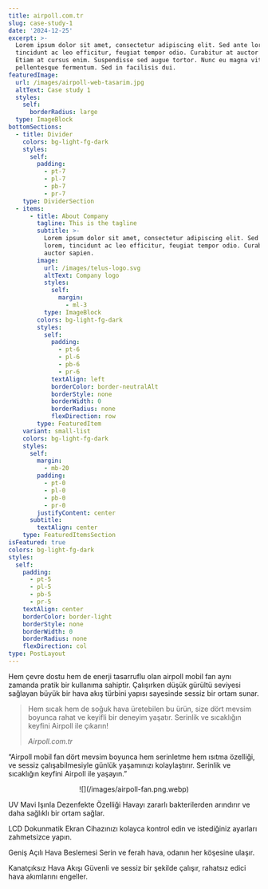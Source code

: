 ```yaml
---
title: airpoll.com.tr
slug: case-study-1
date: '2024-12-25'
excerpt: >-
  Lorem ipsum dolor sit amet, consectetur adipiscing elit. Sed ante lorem,
  tincidunt ac leo efficitur, feugiat tempor odio. Curabitur at auctor sapien.
  Etiam at cursus enim. Suspendisse sed augue tortor. Nunc eu magna vitae lorem
  pellentesque fermentum. Sed in facilisis dui.
featuredImage:
  url: /images/airpoll-web-tasarim.jpg
  altText: Case study 1
  styles:
    self:
      borderRadius: large
  type: ImageBlock
bottomSections:
  - title: Divider
    colors: bg-light-fg-dark
    styles:
      self:
        padding:
          - pt-7
          - pl-7
          - pb-7
          - pr-7
    type: DividerSection
  - items:
      - title: About Company
        tagline: This is the tagline
        subtitle: >-
          Lorem ipsum dolor sit amet, consectetur adipiscing elit. Sed ante
          lorem, tincidunt ac leo efficitur, feugiat tempor odio. Curabitur at
          auctor sapien.
        image:
          url: /images/telus-logo.svg
          altText: Company logo
          styles:
            self:
              margin:
                - ml-3
          type: ImageBlock
        colors: bg-light-fg-dark
        styles:
          self:
            padding:
              - pt-6
              - pl-6
              - pb-6
              - pr-6
            textAlign: left
            borderColor: border-neutralAlt
            borderStyle: none
            borderWidth: 0
            borderRadius: none
            flexDirection: row
        type: FeaturedItem
    variant: small-list
    colors: bg-light-fg-dark
    styles:
      self:
        margin:
          - mb-20
        padding:
          - pt-0
          - pl-0
          - pb-0
          - pr-0
        justifyContent: center
      subtitle:
        textAlign: center
    type: FeaturedItemsSection
isFeatured: true
colors: bg-light-fg-dark
styles:
  self:
    padding:
      - pt-5
      - pl-5
      - pb-5
      - pr-5
    textAlign: center
    borderColor: border-light
    borderStyle: none
    borderWidth: 0
    borderRadius: none
    flexDirection: col
type: PostLayout
---
```

Hem çevre dostu hem de enerji tasarruflu olan airpoll mobil fan aynı zamanda pratik bir kullanıma sahiptir. Çalışırken düşük gürültü seviyesi sağlayan büyük bir hava akış türbini yapısı sayesinde sessiz bir ortam sunar.

> Hem sıcak hem de soğuk hava üretebilen bu ürün, size dört
> mevsim boyunca rahat ve keyifli bir deneyim yaşatır. Serinlik ve
> sıcaklığın keyfini Airpoll ile çıkarın!
>
> *Airpoll.com.tr*

“Airpoll mobil fan dört mevsim boyunca hem serinletme hem ısıtma özelliği, ve sessiz çalışabilmesiyle günlük yaşamınızı kolaylaştırır. Serinlik ve sıcaklığın keyfini Airpoll ile yaşayın.”

<div style="text-align: center">![](/images/airpoll-fan.png.webp)</div>

UV Mavi Işınla Dezenfekte Özelliği
Havayı zararlı bakterilerden arındırır ve daha sağlıklı bir ortam sağlar.

LCD Dokunmatik Ekran
Cihazınızı kolayca kontrol edin ve istediğiniz ayarları zahmetsizce yapın.

Geniş Açılı Hava Beslemesi
Serin ve ferah hava, odanın her köşesine ulaşır.

Kanatçıksız Hava Akışı
Güvenli ve sessiz bir şekilde çalışır, rahatsız edici hava akımlarını engeller.
